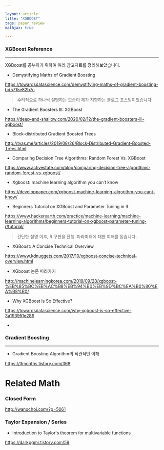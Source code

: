 ```yaml
---

layout: article
title: "XGBOOST"
tags: paper_review
mathjax: true

---
```


### XGBoost Reference

---

XGBoost를 공부하기 위하여 여러 참고자료를 정리해보았습니다.

* Demystifying Maths of Gradient Boosting

https://towardsdatascience.com/demystifying-maths-of-gradient-boosting-bd5715e82b7c

> 수리적으로 하나씩 설명하는 모습이 제가 지향하는 블로그 포스팅이었습니다.

* The Gradient Boosters III: XGBoost

https://deep-and-shallow.com/2020/02/12/the-gradient-boosters-iii-xgboost/

* Block-distributed Gradient Boosted Trees

http://tvas.me/articles/2019/08/26/Block-Distributed-Gradient-Boosted-Trees.html

* Comparing Decision Tree Algorithms: Random Forest Vs. XGBoost

https://www.activestate.com/blog/comparing-decision-tree-algorithms-random-forest-vs-xgboost/

* Xgboost: machine learning algorithm you can’t know

https://developpaper.com/xgboost-machine-learning-algorithm-you-cant-know/

* Beginners Tutorial on XGBoost and Parameter Tuning in R

https://www.hackerearth.com/practice/machine-learning/machine-learning-algorithms/beginners-tutorial-on-xgboost-parameter-tuning-r/tutorial/

> 간단한 설명 이후, R 구현을 진행. 파라미터에 대한 이해를 돕습니다. 

* XGBoost: A Concise Technical Overview

https://www.kdnuggets.com/2017/10/xgboost-concise-technical-overview.html

* XGboost 논문 따라가기

http://machinelearningkorea.com/2019/09/28/xgboost-%EB%85%BC%EB%AC%B8%EB%94%B0%EB%9D%BC%EA%B0%80%EA%B8%B0/

* Why XGBoost Is So Effective?

https://towardsdatascience.com/why-xgboost-is-so-effective-3a193951e289

* 

### Gradient Boosting

---

* Gradient Boosting Algorithm의 직관적인 이해

https://3months.tistory.com/368

# Related Math

### Closed Form

http://wanochoi.com/?p=5061

### Taylor Expansion / Series

* Introduction to Taylor's theorem for multivariable functions

https://darkpgmr.tistory.com/59

